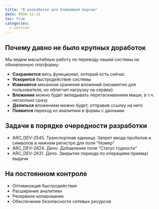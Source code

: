 ```yaml
---
title: "В разработке для ближайшей версии"
date: 9999-12-31
toc: true
categories:
  - version
---
```

## Почему давно не было крупных доработок
Мы ведем масштабную работу по переводу нашей системы на обновленную платформу:
-   **Сохраняется** весь функционал, который есть сейчас
-   **Ускорится** быстродействие системы
-   **Изменится** механизм хранения вложений (незаметно для пользователя, но облегчит нагрузку на сервер)
-   **Вложения** можно будет вкладывать перетаскиванием мыши, в т.ч. несколько сразу
-   **Делиться** вложением можно будет, отправив ссылку на него
-   **Появится** переход из аналитики в формы с данными

## Задачи в порядке очередности разработки
-   ARC_DEV-2545. Транспортная единица. Запрет ввода пробелов и символов в нижнем регистре для поля "Номер"
-   ARC_DEV-2624. Депо. Добавление поля "Статус годности"
-   ARC_DEV-2631. Депо. Закрытие периода по операциям приема/выдачи

## На постоянном контроле
-   Оптимизация быстродействия
-   Расширение аналитики
-   Резервное копирование
-   Обеспечение безопасности сетевых ресурсов
